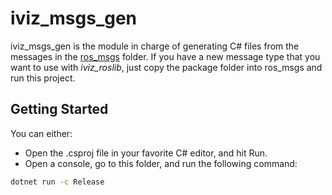# iviz_msgs_gen

iviz_msgs_gen is the module in charge of generating C# files from the messages in the [ros_msgs](../ros_msgs) folder.
If you have a new message type that you want to use with *iviz_roslib*, just copy the package folder into ros_msgs and run this project.

## Getting Started

You can either:
* Open the .csproj file in your favorite C# editor, and hit Run.
* Open a console, go to this folder, and run the following command:
```bash
dotnet run -c Release
```
